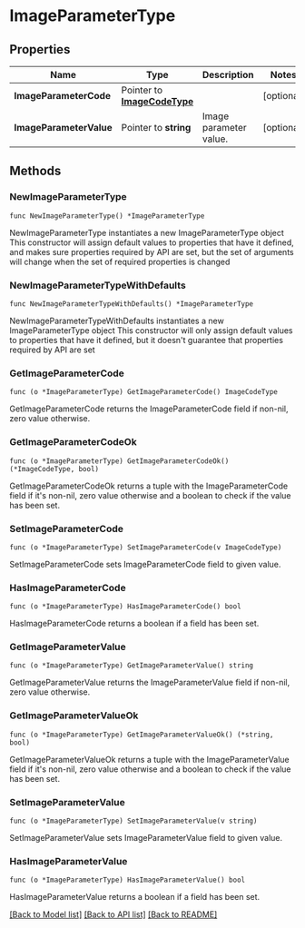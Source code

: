 # ImageParameterType

## Properties

Name | Type | Description | Notes
------------ | ------------- | ------------- | -------------
**ImageParameterCode** | Pointer to [**ImageCodeType**](ImageCodeType.md) |  | [optional] 
**ImageParameterValue** | Pointer to **string** | Image parameter value. | [optional] 

## Methods

### NewImageParameterType

`func NewImageParameterType() *ImageParameterType`

NewImageParameterType instantiates a new ImageParameterType object
This constructor will assign default values to properties that have it defined,
and makes sure properties required by API are set, but the set of arguments
will change when the set of required properties is changed

### NewImageParameterTypeWithDefaults

`func NewImageParameterTypeWithDefaults() *ImageParameterType`

NewImageParameterTypeWithDefaults instantiates a new ImageParameterType object
This constructor will only assign default values to properties that have it defined,
but it doesn't guarantee that properties required by API are set

### GetImageParameterCode

`func (o *ImageParameterType) GetImageParameterCode() ImageCodeType`

GetImageParameterCode returns the ImageParameterCode field if non-nil, zero value otherwise.

### GetImageParameterCodeOk

`func (o *ImageParameterType) GetImageParameterCodeOk() (*ImageCodeType, bool)`

GetImageParameterCodeOk returns a tuple with the ImageParameterCode field if it's non-nil, zero value otherwise
and a boolean to check if the value has been set.

### SetImageParameterCode

`func (o *ImageParameterType) SetImageParameterCode(v ImageCodeType)`

SetImageParameterCode sets ImageParameterCode field to given value.

### HasImageParameterCode

`func (o *ImageParameterType) HasImageParameterCode() bool`

HasImageParameterCode returns a boolean if a field has been set.

### GetImageParameterValue

`func (o *ImageParameterType) GetImageParameterValue() string`

GetImageParameterValue returns the ImageParameterValue field if non-nil, zero value otherwise.

### GetImageParameterValueOk

`func (o *ImageParameterType) GetImageParameterValueOk() (*string, bool)`

GetImageParameterValueOk returns a tuple with the ImageParameterValue field if it's non-nil, zero value otherwise
and a boolean to check if the value has been set.

### SetImageParameterValue

`func (o *ImageParameterType) SetImageParameterValue(v string)`

SetImageParameterValue sets ImageParameterValue field to given value.

### HasImageParameterValue

`func (o *ImageParameterType) HasImageParameterValue() bool`

HasImageParameterValue returns a boolean if a field has been set.


[[Back to Model list]](../README.md#documentation-for-models) [[Back to API list]](../README.md#documentation-for-api-endpoints) [[Back to README]](../README.md)


